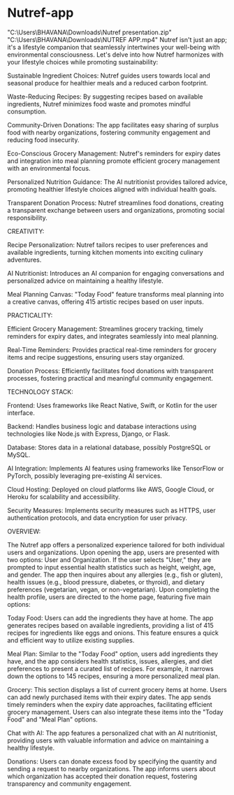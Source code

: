 # Nutref-app
"C:\Users\BHAVANA\Downloads\Nutref presentation.zip"
"C:\Users\BHAVANA\Downloads\NUTREF APP.mp4"
Nutref isn't just an app; it's a lifestyle companion that seamlessly intertwines your well-being with environmental consciousness. Let's delve into how Nutref harmonizes with your lifestyle choices while promoting sustainability: 

Sustainable Ingredient Choices: 
Nutref guides users towards local and seasonal produce for healthier meals and a reduced carbon footprint. 

Waste-Reducing Recipes: 
By suggesting recipes based on available ingredients, Nutref minimizes food waste and promotes mindful consumption. 

Community-Driven Donations:
The app facilitates easy sharing of surplus food with nearby organizations, fostering community engagement and reducing food insecurity. 

Eco-Conscious Grocery Management: 
Nutref's reminders for expiry dates and integration into meal planning promote efficient grocery management with an environmental focus.

Personalized Nutrition Guidance: 
The AI nutritionist provides tailored advice, promoting healthier lifestyle choices aligned with individual health goals. 

Transparent Donation Process:
Nutref streamlines food donations, creating a transparent exchange between users and organizations, promoting social responsibility.

CREATIVITY: 

Recipe Personalization: 
Nutref tailors recipes to user preferences and available ingredients, turning kitchen moments into exciting culinary adventures.

AI Nutritionist: 
Introduces an AI companion for engaging conversations and personalized advice on maintaining a healthy lifestyle. 

Meal Planning Canvas: 
"Today Food" feature transforms meal planning into a creative canvas, offering 415 artistic recipes based on user inputs.

PRACTICALITY:

Efficient Grocery Management: 
Streamlines grocery tracking, timely reminders for expiry dates, and integrates seamlessly into meal planning.

Real-Time Reminders: 
Provides practical real-time reminders for grocery items and recipe suggestions, ensuring users stay organized. 

Donation Process:
Efficiently facilitates food donations with transparent processes, fostering practical and meaningful community engagement.

TECHNOLOGY STACK: 

Frontend: 
Uses frameworks like React Native, Swift, or Kotlin for the user interface. 

Backend: 
Handles business logic and database interactions using technologies like Node.js with Express, Django, or Flask. 

Database: 
Stores data in a relational database, possibly PostgreSQL or MySQL. 

AI Integration: 
Implements AI features using frameworks like TensorFlow or PyTorch, possibly leveraging pre-existing AI services. 

Cloud Hosting: 
Deployed on cloud platforms like AWS, Google Cloud, or Heroku for scalability and accessibility. 

Security Measures:
Implements security measures such as HTTPS, user authentication protocols, and data encryption for user privacy.

OVERVIEW: 

The Nutref app offers a personalized experience tailored for both individual users and organizations. Upon opening the app, users are presented with two options: User and Organization. If the user selects "User," they are prompted to input essential health statistics such as height, weight, age, and gender. The app then inquires about any allergies (e.g., fish or gluten), health issues (e.g., blood pressure, diabetes, or thyroid), and dietary preferences (vegetarian, vegan, or non-vegetarian). Upon completing the health profile, users are directed to the home page, featuring five main options:

Today Food:  Users can add the ingredients they have at home. The app generates recipes based on available ingredients, providing a list of 415 recipes for ingredients like eggs and onions. This feature ensures a quick and efficient way to utilize existing supplies.

Meal Plan: Similar to the "Today Food" option, users add ingredients they have, and the app considers health statistics, issues, allergies, and diet preferences to present a curated list of recipes. For example, it narrows down the options to 145 recipes, ensuring a more personalized meal plan.

Grocery:  This section displays a list of current grocery items at home. Users can add newly purchased items with their expiry dates. The app sends timely reminders when the expiry date approaches, facilitating efficient grocery management. Users can also integrate these items into the "Today Food" and "Meal Plan" options.

Chat with AI: The app features a personalized chat with an AI nutritionist, providing users with valuable information and advice on maintaining a healthy lifestyle.

Donations:  Users can donate excess food by specifying the quantity and sending a request to nearby organizations. The app informs users about which organization has accepted their donation request, fostering transparency and community engagement.
